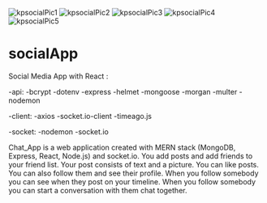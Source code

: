 ![kpsocialPic1](https://user-images.githubusercontent.com/89661647/167193995-ab0d419c-f29a-4305-969f-6ca6047a2f53.png)
![kpsocialPic2](https://user-images.githubusercontent.com/89661647/167191143-51de0e36-3432-41a2-8c85-d603b85396ec.png)
![kpsocialPic3](https://user-images.githubusercontent.com/89661647/167191191-8630e794-bc57-443a-84e6-96ce71d82c0e.png)
![kpsocialPic4](https://user-images.githubusercontent.com/89661647/167191230-24fbd567-0eba-495b-99d0-12d6b381acf1.png)
![kpsocialPic5](https://user-images.githubusercontent.com/89661647/167191253-9edaef2b-aa5e-4dc3-abc7-9515e967fa65.png)

# socialApp

Social Media App with React :


  -api:
    -bcrypt
    -dotenv
    -express
    -helmet
    -mongoose
    -morgan
    -multer
    -nodemon
    
 -client:
    -axios
    -socket.io-client
    -timeago.js
 
 -socket:
    -nodemon
    -socket.io
 
Chat_App is a web application created with MERN stack (MongoDB, Express, React, Node.js) and socket.io. You add posts and add friends to your friend list. Your post consists of text and a picture. You can like posts. You can also follow them and see their profile. When you follow somebody you can see when they post on your timeline. When you follow somebody you can start a conversation with them chat together.
